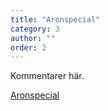 ```yaml
---
title: "Aronspecial"
category: 3
author: ""
order: 2
---
```


Kommentarer här.

[Aronspecial](/teambuilding/ARONSPECIAL)
